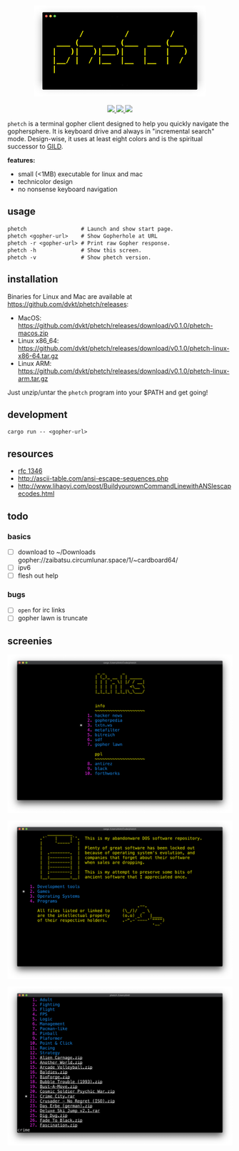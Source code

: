 <p align="center">
    <img src="./img/logo.png">
    <br> <br>
    <a href="LICENSE">
        <img src="https://img.shields.io/badge/license-MIT-blueviolet?style=flat-square">
    </a>
    <a href="https://github.com/dvkt/phetch/releases/tag/v0.0.0">
        <img src="https://img.shields.io/badge/current_release-0.0.0-brightgreen.svg?style=flat-square">
    </a>
    <a href="https://github.com/dvkt/phetch">
        <img src="https://img.shields.io/badge/dev_version-0.1.0--dev-lightgrey.svg?style=flat-square">
    </a>
</p>

`phetch` is a terminal gopher client designed to help you quickly navigate the gophersphere. It is keyboard drive and always in "incremental search" mode. Design-wise, it uses at least eight colors and is the spiritual successor to [GILD](https://github.com/dvkt/gild).

**features:**

- small (<1MB) executable for linux and mac
- technicolor design
- no nonsense keyboard navigation

## usage

    phetch                 # Launch and show start page.
    phetch <gopher-url>    # Show Gopherhole at URL
    phetch -r <gopher-url> # Print raw Gopher response.
    phetch -h              # Show this screen.
    phetch -v              # Show phetch version.

## installation

Binaries for Linux and Mac are available at https://github.com/dvkt/phetch/releases:

- MacOS: https://github.com/dvkt/phetch/releases/download/v0.1.0/phetch-macos.zip
- Linux x86_64: https://github.com/dvkt/phetch/releases/download/v0.1.0/phetch-linux-x86-64.tar.gz
- Linux ARM: https://github.com/dvkt/phetch/releases/download/v0.1.0/phetch-linux-arm.tar.gz

Just unzip/untar the `phetch` program into your $PATH and get going!

## development

    cargo run -- <gopher-url>

## resources

- [rfc 1346](https://tools.ietf.org/html/rfc1436)
- http://ascii-table.com/ansi-escape-sequences.php
- http://www.lihaoyi.com/post/BuildyourownCommandLinewithANSIescapecodes.html

## todo

### basics
- [ ] download to ~/Downloads
    gopher://zaibatsu.circumlunar.space/1/~cardboard64/
- [ ] ipv6
- [ ] flesh out help
### bugs
- [ ] `open` for irc links
- [ ] gopher lawn is truncate

## screenies

![Links](./img/links.png)

![DOS Menu](./img/menu.png)

![Game Archive](./img/oldies.png)
